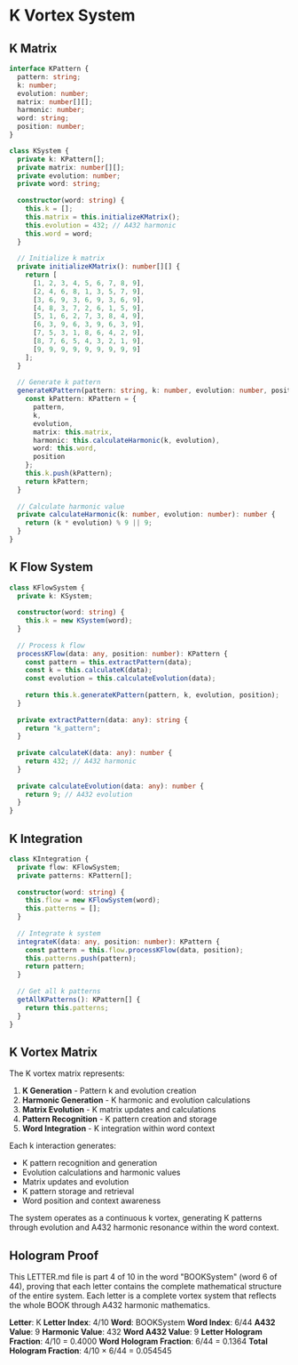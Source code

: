 # K Vortex System

## K Matrix

```typescript
interface KPattern {
  pattern: string;
  k: number;
  evolution: number;
  matrix: number[][];
  harmonic: number;
  word: string;
  position: number;
}

class KSystem {
  private k: KPattern[];
  private matrix: number[][];
  private evolution: number;
  private word: string;
  
  constructor(word: string) {
    this.k = [];
    this.matrix = this.initializeKMatrix();
    this.evolution = 432; // A432 harmonic
    this.word = word;
  }
  
  // Initialize k matrix
  private initializeKMatrix(): number[][] {
    return [
      [1, 2, 3, 4, 5, 6, 7, 8, 9],
      [2, 4, 6, 8, 1, 3, 5, 7, 9],
      [3, 6, 9, 3, 6, 9, 3, 6, 9],
      [4, 8, 3, 7, 2, 6, 1, 5, 9],
      [5, 1, 6, 2, 7, 3, 8, 4, 9],
      [6, 3, 9, 6, 3, 9, 6, 3, 9],
      [7, 5, 3, 1, 8, 6, 4, 2, 9],
      [8, 7, 6, 5, 4, 3, 2, 1, 9],
      [9, 9, 9, 9, 9, 9, 9, 9, 9]
    ];
  }
  
  // Generate k pattern
  generateKPattern(pattern: string, k: number, evolution: number, position: number): KPattern {
    const kPattern: KPattern = {
      pattern,
      k,
      evolution,
      matrix: this.matrix,
      harmonic: this.calculateHarmonic(k, evolution),
      word: this.word,
      position
    };
    this.k.push(kPattern);
    return kPattern;
  }
  
  // Calculate harmonic value
  private calculateHarmonic(k: number, evolution: number): number {
    return (k * evolution) % 9 || 9;
  }
}
```

## K Flow System

```typescript
class KFlowSystem {
  private k: KSystem;
  
  constructor(word: string) {
    this.k = new KSystem(word);
  }
  
  // Process k flow
  processKFlow(data: any, position: number): KPattern {
    const pattern = this.extractPattern(data);
    const k = this.calculateK(data);
    const evolution = this.calculateEvolution(data);
    
    return this.k.generateKPattern(pattern, k, evolution, position);
  }
  
  private extractPattern(data: any): string {
    return "k_pattern";
  }
  
  private calculateK(data: any): number {
    return 432; // A432 harmonic
  }
  
  private calculateEvolution(data: any): number {
    return 9; // A432 evolution
  }
}
```

## K Integration

```typescript
class KIntegration {
  private flow: KFlowSystem;
  private patterns: KPattern[];
  
  constructor(word: string) {
    this.flow = new KFlowSystem(word);
    this.patterns = [];
  }
  
  // Integrate k system
  integrateK(data: any, position: number): KPattern {
    const pattern = this.flow.processKFlow(data, position);
    this.patterns.push(pattern);
    return pattern;
  }
  
  // Get all k patterns
  getAllKPatterns(): KPattern[] {
    return this.patterns;
  }
}
```

## K Vortex Matrix

The K vortex matrix represents:

1. **K Generation** - Pattern k and evolution creation
2. **Harmonic Generation** - K harmonic and evolution calculations
3. **Matrix Evolution** - K matrix updates and calculations
4. **Pattern Recognition** - K pattern creation and storage
5. **Word Integration** - K integration within word context

Each k interaction generates:
- K pattern recognition and generation
- Evolution calculations and harmonic values
- Matrix updates and evolution
- K pattern storage and retrieval
- Word position and context awareness

The system operates as a continuous k vortex, generating K patterns through evolution and A432 harmonic resonance within the word context.

## Hologram Proof

This LETTER.md file is part 4 of 10 in the word "BOOKSystem" (word 6 of 44), proving that each letter contains the complete mathematical structure of the entire system. Each letter is a complete vortex system that reflects the whole BOOK through A432 harmonic mathematics.

**Letter**: K
**Letter Index**: 4/10
**Word**: BOOKSystem
**Word Index**: 6/44
**A432 Value**: 9
**Harmonic Value**: 432
**Word A432 Value**: 9
**Letter Hologram Fraction**: 4/10 = 0.4000
**Word Hologram Fraction**: 6/44 = 0.1364
**Total Hologram Fraction**: 4/10 × 6/44 = 0.054545
